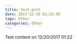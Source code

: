 ```yaml
---
title: test-post
date: 2017-12-10 01:22:36
tags: Other
categories: Other
---
```


Test content on 12/20/2017 01:22
